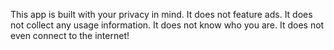 This app is built with your privacy in mind. It does not feature ads. It does not collect any usage information. It does not know who you are. It does not even connect to the internet!
